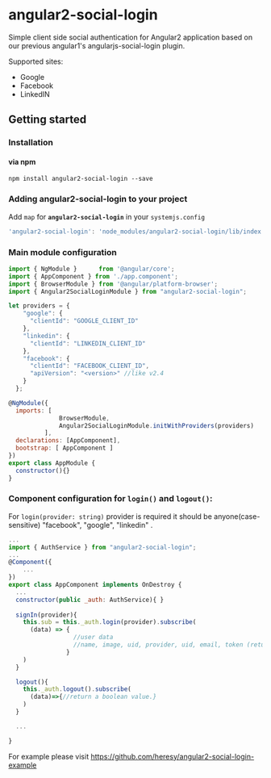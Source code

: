 # angular2-social-login
Simple client side social authentication for Angular2 application based on our previous angular1's angularjs-social-login plugin.

Supported sites:
- Google
- Facebook
- LinkedIN

## Getting started
### Installation

#### via npm

```shell
npm install angular2-social-login --save
```
### Adding angular2-social-login to your project
Add `map` for **`angular2-social-login`** in your `systemjs.config`
```javascript
'angular2-social-login': 'node_modules/angular2-social-login/lib/index.js'
```
### Main module configuration
```javascript
import { NgModule }      from '@angular/core';
import { AppComponent } from './app.component';
import { BrowserModule } from '@angular/platform-browser';
import { Angular2SocialLoginModule } from "angular2-social-login";

let providers = {
    "google": {
      "clientId": "GOOGLE_CLIENT_ID"
    },
    "linkedin": {
      "clientId": "LINKEDIN_CLIENT_ID"
    },
    "facebook": {
      "clientId": "FACEBOOK_CLIENT_ID",
      "apiVersion": "<version>" //like v2.4
    }
  };

@NgModule({
  imports: [ 
              BrowserModule,
              Angular2SocialLoginModule.initWithProviders(providers)
          ],
  declarations: [AppComponent],
  bootstrap: [ AppComponent ]
})
export class AppModule { 
  constructor(){}
}
```
### Component configuration for `login()` and `logout()`:
For `login(provider: string)` provider is required it should be anyone(case-sensitive) "facebook", "google", "linkedin" .
```javascript
...
import { AuthService } from "angular2-social-login";
...
@Component({
    ...
})
export class AppComponent implements OnDestroy {
  ...
  constructor(public _auth: AuthService){ }
  
  signIn(provider){
    this.sub = this._auth.login(provider).subscribe(
      (data) => {
                  //user data
                  //name, image, uid, provider, uid, email, token (returns tokenId for google, accessToken for Facebook, no token for linkedIn)
                }
    )
  }

  logout(){
    this._auth.logout().subscribe(
      (data)=>{//return a boolean value.}
    )
  }

  ...

}
```
For example please visit https://github.com/heresy/angular2-social-login-example

